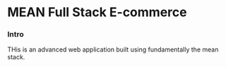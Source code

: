 # MEAN Full Stack E-commerce
### Intro
THis is an advanced web application built using fundamentally the mean stack. 